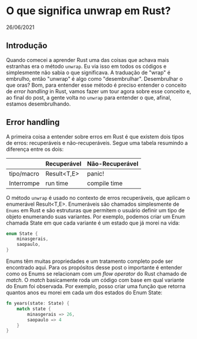 # O que significa unwrap em Rust?

26/06/2021

## Introdução

Quando comecei a aprender Rust uma das coisas que achava mais estranhas era o método `unwrap`. Eu via isso em todos os códigos e simplesmente não sabia o que significava. A traduação de "wrap" é embrulho, então "unwrap" é algo como "desembrulhar". Desembrulhar o que oras? Bom, para entender esse método é preciso entender o conceito de *error handling* in Rust, vamos fazer um tour agora sobre esse conceito e, ao final do post, a gente volta no `unwrap` para entender o que, afinal, estamos desembrulhando.

## Error handling

A primeira coisa a entender sobre erros em Rust é que existem dois tipos de erros: recuperáveis e não-recuperáveis. Segue uma tabela resumindo a diferença entre os dois:

|            	| Recuperável 	| Não-Recuperável 	|
|------------	|-------------	|-----------------	|
| tipo/macro 	| Result<T,E> 	|      panic!     	|
| Interrompe 	| run time    	| compile time    	|

O método `unwrap` é usado no contexto de erros recuperáveis, que aplicam o enumerável Result<T,E>. Enumeráveis são chamados simplesmente de `Enums` em Rust e são estruturas que permitem o usuário definir um tipo de objeto enumerando suas variantes. Por exemplo, podemos criar um Enum chamada State em que cada variante é um estado que já morei na vida:

```rust
enum State {
    minasgerais,
    saopaulo,
}
```

Enums têm muitas propriedades e um tratamento completo pode ser encontrado aqui. Para os propósitos desse post o importante é entender como os Enums se relacionam com um *flow operator* do Rust chamado de *match*. O *match* basicamente roda um código com base em qual variante do Enum foi observada. Por exemplo, posso criar uma função que retorna quantos anos eu morei em cada um dos estados do Enum State:

```rust
fn years(state: State) {
    match state {
        minasgerais => 26,
        saopaulo => 4
    }
}
```




